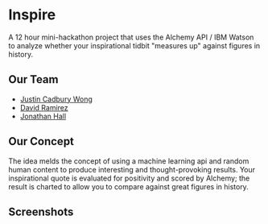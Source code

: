 # Inspire
A 12 hour mini-hackathon project that uses the Alchemy API / IBM Watson to analyze whether your inspirational tidbit "measures up" against figures in history.

## Our Team
- [Justin Cadbury Wong](https://github.com/justincadburywong)
- [David Ramirez](https://github.com/davidthegreat)
- [Jonathan Hall](https://github.com/jlhall)

## Our Concept
The idea melds the concept of using a machine learning api and random human content to produce interesting and thought-provoking results. Your inspirational quote is evaluated for positivity and scored by Alchemy; the result is charted to allow you to compare against great figures in history.

## Screenshots
